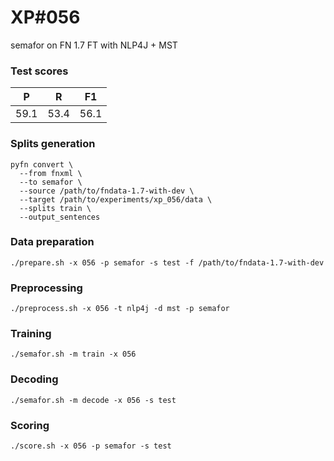 # XP\#056

semafor on FN 1.7 FT with NLP4J + MST

### Test scores
| P| R | F1 |
| --- | --- | --- |
| 59.1 | 53.4 | 56.1 |

### Splits generation
```
pyfn convert \
  --from fnxml \
  --to semafor \
  --source /path/to/fndata-1.7-with-dev \
  --target /path/to/experiments/xp_056/data \
  --splits train \
  --output_sentences
```

### Data preparation
```
./prepare.sh -x 056 -p semafor -s test -f /path/to/fndata-1.7-with-dev
```

### Preprocessing
```
./preprocess.sh -x 056 -t nlp4j -d mst -p semafor
```

### Training
```
./semafor.sh -m train -x 056
```

### Decoding
```
./semafor.sh -m decode -x 056 -s test
```

### Scoring
```
./score.sh -x 056 -p semafor -s test
```
